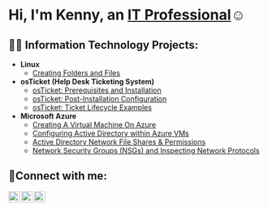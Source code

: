 <h1>Hi, I'm Kenny, an <a href="https://linkedin.com/in/Kennybarr1">IT Professional</a>☺</h1>

<h2>👨‍💻 Information Technology Projects:</h2>

- <b>Linux</b>
  - [Creating Folders and Files](https://github.com/KennyChill/Files-and-folders)
- <b>osTicket (Help Desk Ticketing System)</b>
  - [osTicket: Prerequisites and Installation](https://github.com/KennyChill/osticket-prereqs-)
  - [osTicket: Post-Installation Configuration](https://github.com/KennySBarr/post-install-config-)
  - [osTicket: Ticket Lifecycle Examples](https://github.com/KennySBarr/ticket-lifecycle-)
- <b>Microsoft Azure</b>
  - [Creating A Virtual Machine On Azure](https://github.com/KennyChill/creating-vm)
  - [Configuring Active Directory within Azure VMs](https://github.com/joshmadakoredmonds/configure-ad)
  - [Active Directory Network File Shares & Permissions](https://github.com/joshmadakoredmonds/configure-ad)
  - [Network Security Groups (NSGs) and Inspecting Network Protocols](https://github.com/joshmadakoredmonds/azure-network-protocols)

<h2>🤳Connect with me:</h2>

[<img align="left" alt="Josh | Twitter" width="22px" src="https://cdn.jsdelivr.net/npm/simple-icons@v3/icons/twitter.svg" />][twitter]
[<img align="left" alt="Josh | LinkedIn" width="22px" src="https://cdn.jsdelivr.net/npm/simple-icons@v3/icons/linkedin.svg" />][linkedin]
[<img align="left" alt="Josh | Instagram" width="22px" src="https://cdn.jsdelivr.net/npm/simple-icons@v3/icons/instagram.svg" />][instagram]

[twitter]: https://twitter.com/Jane
[instagram]: https://www.instagram.com/Jane
[linkedin]: https://linkedin.com/in/kennybarr1
